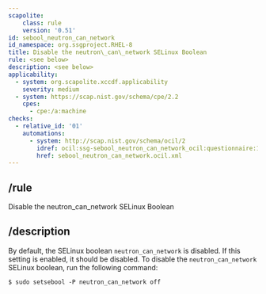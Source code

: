 ```yaml
---
scapolite:
    class: rule
    version: '0.51'
id: sebool_neutron_can_network
id_namespace: org.ssgproject.RHEL-8
title: Disable the neutron\_can\_network SELinux Boolean
rule: <see below>
description: <see below>
applicability:
  - system: org.scapolite.xccdf.applicability
    severity: medium
  - system: https://scap.nist.gov/schema/cpe/2.2
    cpes:
      - cpe:/a:machine
checks:
  - relative_id: '01'
    automations:
      - system: http://scap.nist.gov/schema/ocil/2
        idref: ocil:ssg-sebool_neutron_can_network_ocil:questionnaire:1
        href: sebool_neutron_can_network.ocil.xml
---
```



## /rule

Disable the neutron\_can\_network SELinux Boolean

## /description

By
default, the SELinux boolean `neutron_can_network` is disabled. If this
setting is enabled, it should be disabled. To disable the
`neutron_can_network` SELinux boolean, run the following command:

``` 
$ sudo setsebool -P neutron_can_network off
```
